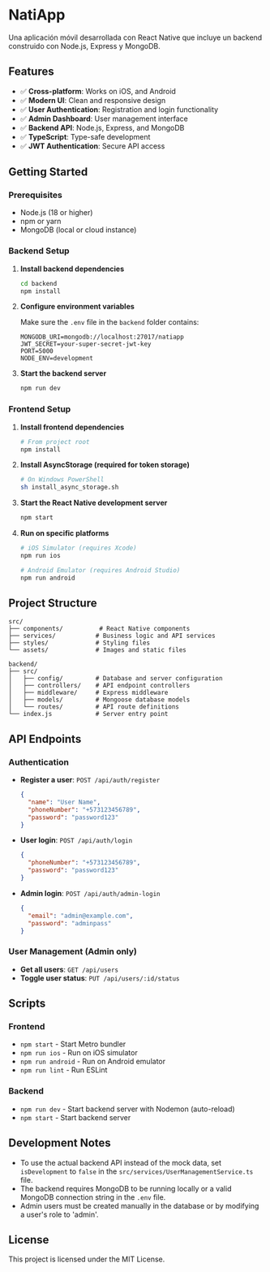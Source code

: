 # NatiApp

Una aplicación móvil desarrollada con React Native que incluye un backend construido con Node.js, Express y MongoDB.

## Features

- ✅ **Cross-platform**: Works on iOS, and Android
- ✅ **Modern UI**: Clean and responsive design
- ✅ **User Authentication**: Registration and login functionality
- ✅ **Admin Dashboard**: User management interface
- ✅ **Backend API**: Node.js, Express, and MongoDB
- ✅ **TypeScript**: Type-safe development
- ✅ **JWT Authentication**: Secure API access

## Getting Started

### Prerequisites
- Node.js (18 or higher)
- npm or yarn
- MongoDB (local or cloud instance)

### Backend Setup

1. **Install backend dependencies**
   ```bash
   cd backend
   npm install
   ```

2. **Configure environment variables**
   
   Make sure the `.env` file in the `backend` folder contains:
   ```
   MONGODB_URI=mongodb://localhost:27017/natiapp
   JWT_SECRET=your-super-secret-jwt-key
   PORT=5000
   NODE_ENV=development
   ```

3. **Start the backend server**
   ```bash
   npm run dev
   ```

### Frontend Setup

1. **Install frontend dependencies**
   ```bash
   # From project root
   npm install
   ```

2. **Install AsyncStorage (required for token storage)**
   ```bash
   # On Windows PowerShell
   sh install_async_storage.sh
   ```

3. **Start the React Native development server**
   ```bash
   npm start
   ```

4. **Run on specific platforms**
   ```bash   
   # iOS Simulator (requires Xcode)
   npm run ios
   
   # Android Emulator (requires Android Studio)
   npm run android
   ```

## Project Structure

```
src/
├── components/          # React Native components
├── services/           # Business logic and API services
├── styles/             # Styling files
└── assets/             # Images and static files

backend/
├── src/
│   ├── config/         # Database and server configuration
│   ├── controllers/    # API endpoint controllers
│   ├── middleware/     # Express middleware
│   ├── models/         # Mongoose database models
│   └── routes/         # API route definitions
└── index.js            # Server entry point
```

## API Endpoints

### Authentication

- **Register a user**: `POST /api/auth/register`
  ```json
  {
    "name": "User Name",
    "phoneNumber": "+573123456789",
    "password": "password123"
  }
  ```

- **User login**: `POST /api/auth/login`
  ```json
  {
    "phoneNumber": "+573123456789",
    "password": "password123"
  }
  ```

- **Admin login**: `POST /api/auth/admin-login`
  ```json
  {
    "email": "admin@example.com",
    "password": "adminpass"
  }
  ```

### User Management (Admin only)

- **Get all users**: `GET /api/users`
- **Toggle user status**: `PUT /api/users/:id/status`

## Scripts

### Frontend
- `npm start` - Start Metro bundler
- `npm run ios` - Run on iOS simulator
- `npm run android` - Run on Android emulator
- `npm run lint` - Run ESLint

### Backend
- `npm run dev` - Start backend server with Nodemon (auto-reload)
- `npm start` - Start backend server

## Development Notes

- To use the actual backend API instead of the mock data, set `isDevelopment` to `false` in the `src/services/UserManagementService.ts` file.
- The backend requires MongoDB to be running locally or a valid MongoDB connection string in the `.env` file.
- Admin users must be created manually in the database or by modifying a user's role to 'admin'.

## License

This project is licensed under the MIT License.
